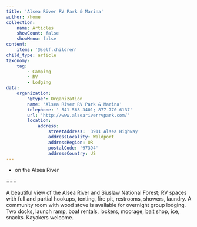 ```yaml
---
title: 'Alsea River RV Park & Marina'
author: /home
collection:
    name: Articles
    showCount: false
    showMenu: false
content:
    items: '@self.children'
child_type: article
taxonomy:
    tag:
        - Camping
        - RV
        - Lodging
data:
    organization:
        '@type': Organization
        name: 'Alsea River RV Park & Marina'
        telephone: ' 541-563-3401; 877-770-6137'
        url: 'http://www.alseariverrvpark.com/'
        location:
            address:
                streetAddress: '3911 Alsea Highway'
                addressLocality: Waldport
                addressRegion: OR
                postalCode: '97394'
                addressCountry: US
---
```


- on the Alsea River

===

A beautiful view of the Alsea River and Siuslaw National Forest; RV spaces with full and partial hookups, tenting, fire pit, restrooms, showers, laundry. A community room with wood stove is available for overnight group lodging. Two docks, launch ramp, boat rentals, lockers, moorage, bait shop, ice, snacks.  Kayakers welcome.
